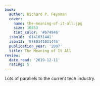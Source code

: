 ```yaml
---
book:
  author: Richard P. Feynman
  cover:
    name: the-meaning-of-it-all.jpg
    size: 10853
    tint_color: '#b74946'
  isbn10: '0141031441'
  isbn13: '9780141031446'
  publication_year: '2007'
  title: The Meaning of It All
review:
  date_read: '2019-12-11'
  rating: 5
---
```


Lots of parallels to the current tech industry.